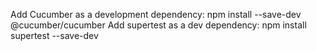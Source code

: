 Add Cucumber as a development dependency: npm install --save-dev @cucumber/cucumber
Add supertest as a dev dependency: npm install supertest --save-dev